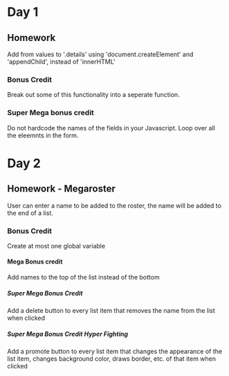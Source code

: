 # Day 1

## Homework

Add from values to '.details' using 'document.createElement' and 'appendChild', instead of 'innerHTML' 

### Bonus Credit

Break out some of this functionality into a seperate function.

### Super Mega bonus credit

Do not hardcode the names of the fields in your Javascript. Loop over all the eleemnts in the form.


# Day 2

## Homework - Megaroster

User can enter a name to be added to the roster, the name will be added to the end of a list.

### Bonus Credit

Create at most one global variable

#### Mega Bonus credit

Add names to the top of the list instead of the bottom

##### Super Mega Bonus Credit

Add a delete button to every list item that removes the name from the list when clicked

##### Super Mega Bonus Credit Hyper Fighting

Add a promote button to every list item that changes the appearance of the list item, changes background color, draws border, etc. of that item when clicked
